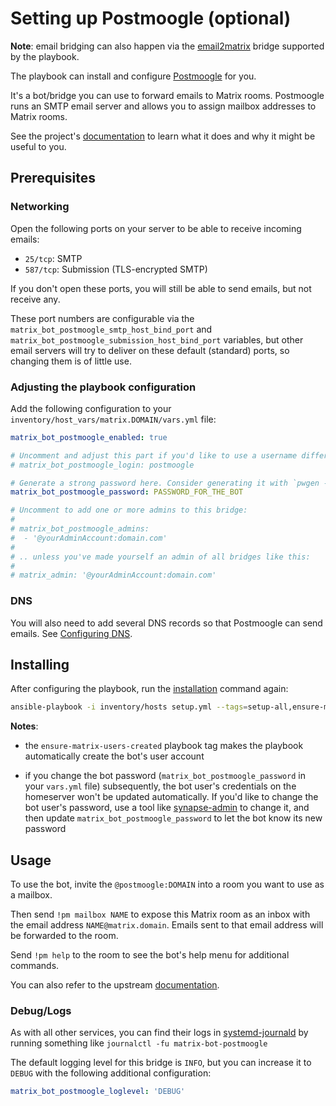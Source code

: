 # Setting up Postmoogle (optional)

**Note**: email bridging can also happen via the [email2matrix](configuring-playbook-email2matrix.md) bridge supported by the playbook.

The playbook can install and configure [Postmoogle](https://gitlab.com/etke.cc/postmoogle) for you.

It's a bot/bridge you can use to forward emails to Matrix rooms. 
Postmoogle runs an SMTP email server and allows you to assign mailbox addresses to Matrix rooms.

See the project's [documentation](https://gitlab.com/etke.cc/postmoogle) to learn what it does and why it might be useful to you.

## Prerequisites

### Networking

Open the following ports on your server to be able to receive incoming emails:

  - `25/tcp`: SMTP
  - `587/tcp`: Submission (TLS-encrypted SMTP)

If you don't open these ports, you will still be able to send emails, but not receive any.

These port numbers are configurable via the `matrix_bot_postmoogle_smtp_host_bind_port` and `matrix_bot_postmoogle_submission_host_bind_port` variables, but other email servers will try to deliver on these default (standard) ports, so changing them is of little use.


### Adjusting the playbook configuration

Add the following configuration to your `inventory/host_vars/matrix.DOMAIN/vars.yml` file:

```yaml
matrix_bot_postmoogle_enabled: true

# Uncomment and adjust this part if you'd like to use a username different than the default
# matrix_bot_postmoogle_login: postmoogle

# Generate a strong password here. Consider generating it with `pwgen -s 64 1`
matrix_bot_postmoogle_password: PASSWORD_FOR_THE_BOT

# Uncomment to add one or more admins to this bridge:
#
# matrix_bot_postmoogle_admins:
#  - '@yourAdminAccount:domain.com'
#
# .. unless you've made yourself an admin of all bridges like this:
#
# matrix_admin: '@yourAdminAccount:domain.com'
```

### DNS

You will also need to add several DNS records so that Postmoogle can send emails.
See [Configuring DNS](configuring-dns.md).


## Installing

After configuring the playbook, run the [installation](installing.md) command again:

```sh
ansible-playbook -i inventory/hosts setup.yml --tags=setup-all,ensure-matrix-users-created,start
```

**Notes**:

- the `ensure-matrix-users-created` playbook tag makes the playbook automatically create the bot's user account

- if you change the bot password (`matrix_bot_postmoogle_password` in your `vars.yml` file) subsequently, the bot user's credentials on the homeserver won't be updated automatically. If you'd like to change the bot user's password, use a tool like [synapse-admin](configuring-playbook-synapse-admin.md) to change it, and then update `matrix_bot_postmoogle_password` to let the bot know its new password


## Usage

To use the bot, invite the `@postmoogle:DOMAIN` into a room you want to use as a mailbox.

Then send `!pm mailbox NAME` to expose this Matrix room as an inbox with the email address `NAME@matrix.domain`. Emails sent to that email address will be forwarded to the room.

Send `!pm help` to the room to see the bot's help menu for additional commands.

You can also refer to the upstream [documentation](https://gitlab.com/etke.cc/postmoogle).

### Debug/Logs

As with all other services, you can find their logs in [systemd-journald](https://www.freedesktop.org/software/systemd/man/systemd-journald.service.html) by running something like `journalctl -fu matrix-bot-postmoogle`

The default logging level for this bridge is `INFO`, but you can increase it to `DEBUG` with the following additional configuration: 

```yaml
matrix_bot_postmoogle_loglevel: 'DEBUG'
```
